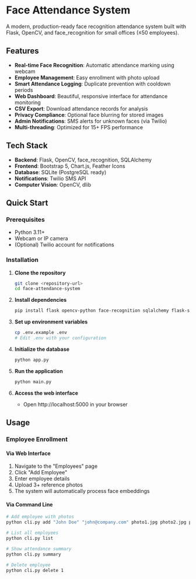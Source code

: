 # Face Attendance System

A modern, production-ready face recognition attendance system built with Flask, OpenCV, and face_recognition for small offices (≤50 employees).

## Features

- **Real-time Face Recognition**: Automatic attendance marking using webcam
- **Employee Management**: Easy enrollment with photo upload
- **Smart Attendance Logging**: Duplicate prevention with cooldown periods
- **Web Dashboard**: Beautiful, responsive interface for attendance monitoring
- **CSV Export**: Download attendance records for analysis
- **Privacy Compliance**: Optional face blurring for stored images
- **Admin Notifications**: SMS alerts for unknown faces (via Twilio)
- **Multi-threading**: Optimized for 15+ FPS performance

## Tech Stack

- **Backend**: Flask, OpenCV, face_recognition, SQLAlchemy
- **Frontend**: Bootstrap 5, Chart.js, Feather Icons
- **Database**: SQLite (PostgreSQL ready)
- **Notifications**: Twilio SMS API
- **Computer Vision**: OpenCV, dlib

## Quick Start

### Prerequisites

- Python 3.11+
- Webcam or IP camera
- (Optional) Twilio account for notifications

### Installation

1. **Clone the repository**
   ```bash
   git clone <repository-url>
   cd face-attendance-system
   ```

2. **Install dependencies**
   ```bash
   pip install flask opencv-python face-recognition sqlalchemy flask-sqlalchemy python-dotenv twilio pillow numpy
   ```

3. **Set up environment variables**
   ```bash
   cp .env.example .env
   # Edit .env with your configuration
   ```

4. **Initialize the database**
   ```bash
   python app.py
   ```

5. **Run the application**
   ```bash
   python main.py
   ```

6. **Access the web interface**
   - Open http://localhost:5000 in your browser

## Usage

### Employee Enrollment

#### Via Web Interface
1. Navigate to the "Employees" page
2. Click "Add Employee"
3. Enter employee details
4. Upload 3+ reference photos
5. The system will automatically process face embeddings

#### Via Command Line
```bash
# Add employee with photos
python cli.py add "John Doe" "john@company.com" photo1.jpg photo2.jpg photo3.jpg

# List all employees
python cli.py list

# Show attendance summary
python cli.py summary

# Delete employee
python cli.py delete 1
